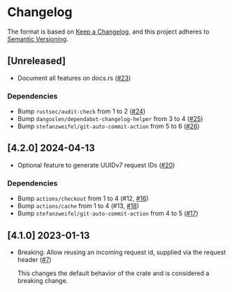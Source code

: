 # Changelog

The format is based on [Keep a Changelog](https://keepachangelog.com/en/1.0.0/),
and this project adheres to [Semantic Versioning](https://semver.org/spec/v2.0.0.html).

## [Unreleased]

* Document all features on docs.rs ([#23](https://github.com/vbrandl/actix-request-identifier/pull/23))

### Dependencies
- Bump `rustsec/audit-check` from 1 to 2 ([#24](https://github.com/vbrandl/actix-request-identifier/pull/24))
- Bump `dangoslen/dependabot-changelog-helper` from 3 to 4 ([#25](https://github.com/vbrandl/actix-request-identifier/pull/25))
- Bump `stefanzweifel/git-auto-commit-action` from 5 to 6 ([#26](https://github.com/vbrandl/actix-request-identifier/pull/26))

## [4.2.0] 2024-04-13

* Optional feature to generate UUIDv7 request IDs ([#20](https://github.com/vbrandl/actix-request-identifier/pull/20))

### Dependencies
- Bump `actions/checkout` from 1 to 4 (#12, [#16](https://github.com/vbrandl/actix-request-identifier/pull/16))
- Bump `actions/cache` from 1 to 4 (#13, [#18](https://github.com/vbrandl/actix-request-identifier/pull/18))
- Bump `stefanzweifel/git-auto-commit-action` from 4 to 5 ([#17](https://github.com/vbrandl/actix-request-identifier/pull/17))

## [4.1.0] 2023-01-13

* Breaking: Allow reusing an incoming request id, supplied via the request header ([#7])

  This changes the default behavior of the crate and is considered a breaking change.

[#7]: https://github.com/vbrandl/actix-request-identifier/pull/7
